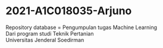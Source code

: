 # 2021-A1C018035-Arjuno
Repository database = Pengumpulan tugas Machine Learning <br>
Dari program studi Teknik Pertanian <br>
Universitas Jenderal Soedirman
